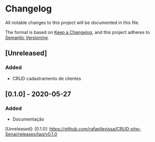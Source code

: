 # Changelog
All notable changes to this project will be documented in this file.

The format is based on [Keep a Changelog](https://keepachangelog.com/en/1.0.0/),
and this project adheres to [Semantic Versioning](https://semver.org/spec/v2.0.0.html).

## [Unreleased]
### Added
- CRUD cadastramento de clientes

## [0.1.0] - 2020-05-27
### Added
- Documentação

[Unreleased]:
[0.1.0]: https://github.com/rafaellevissa/CRUD-php-Senai/releases/tag/v0.1.0